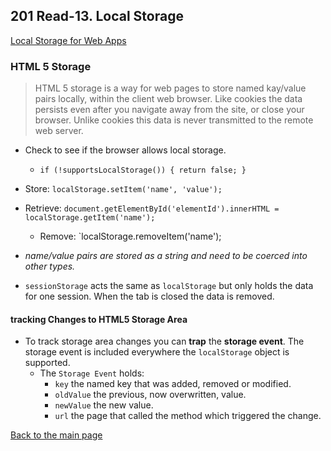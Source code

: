 ## 201 Read-13. Local Storage
[Local Storage for Web Apps](http://diveinto.html5doctor.com/storage.html)

### HTML 5 Storage
> HTML 5 storage is a way for web pages to store named kay/value pairs locally, within the client web browser.  Like cookies the data persists even after you navigate away from the site, or close your browser.
Unlike cookies this data is never transmitted to the remote web server.

+ Check to see if the browser allows local storage.
  + `if (!supportsLocalStorage()) { return false; }`

+ Store: `localStorage.setItem('name', 'value');`
+ Retrieve: `document.getElementById('elementId').innerHTML = localStorage.getItem('name');`
  + Remove: `localStorage.removeItem('name');
+ *name/value pairs are stored as a string and need to be coerced into other types.*

+ `sessionStorage` acts the same as `localStorage` but only holds the data for one session.  When the tab is closed the data is removed.

#### tracking Changes to HTML5 Storage Area
+ To track storage area changes you can **trap** the **storage event**.  The storage event is included everywhere the `localStorage` object is supported.  
  + The `Storage Event` holds:
    + `key` the named key that was added, removed or modified.
    + `oldValue` the previous, now overwritten, value.
    + `newValue` the new value.
    + `url` the page that called the method which triggered the change.




[Back to the main page](../README.md) 
